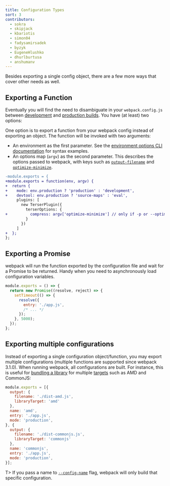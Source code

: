 ```yaml
---
title: Configuration Types
sort: 3
contributors:
  - sokra
  - skipjack
  - kbariotis
  - simon04
  - fadysamirsadek
  - byzyk
  - EugeneHlushko
  - dhurlburtusa
  - anshumanv
---
```


Besides exporting a single config object, there are a few more ways that cover other needs as well.


## Exporting a Function

Eventually you will find the need to disambiguate in your `webpack.config.js` between [development](/guides/development) and [production builds](/guides/production). You have (at least) two options:

One option is to export a function from your webpack config instead of exporting an object. The function will be invoked with two arguments:

- An environment as the first parameter. See the [environment options CLI documentation](/api/cli#environment-options) for syntax examples.
- An options map (`argv`) as the second parameter. This describes the options passed to webpack, with keys such as [`output-filename`](/api/cli/#output-options) and [`optimize-minimize`](/api/cli/#optimize-options).

```diff
-module.exports = {
+module.exports = function(env, argv) {
+  return {
+    mode: env.production ? 'production' : 'development',
+    devtool: env.production ? 'source-maps' : 'eval',
     plugins: [
       new TerserPlugin({
         terserOptions: {
+          compress: argv['optimize-minimize'] // only if -p or --optimize-minimize were passed
         }
       })
     ]
+  };
};
```


## Exporting a Promise

webpack will run the function exported by the configuration file and wait for a Promise to be returned. Handy when you need to asynchronously load configuration variables.

```js
module.exports = () => {
  return new Promise((resolve, reject) => {
    setTimeout(() => {
      resolve({
        entry: './app.js',
        /* ... */
      });
    }, 5000);
  });
};
```


## Exporting multiple configurations

Instead of exporting a single configuration object/function, you may export multiple configurations (multiple functions are supported since webpack 3.1.0). When running webpack, all configurations are built. For instance, this is useful for [bundling a library](/guides/author-libraries) for multiple [targets](/configuration/output#outputlibrarytarget) such as AMD and CommonJS:

```js
module.exports = [{
  output: {
    filename: './dist-amd.js',
    libraryTarget: 'amd'
  },
  name: 'amd',
  entry: './app.js',
  mode: 'production',
}, {
  output: {
    filename: './dist-commonjs.js',
    libraryTarget: 'commonjs'
  },
  name: 'commonjs',
  entry: './app.js',
  mode: 'production',
}];
```

T> If you pass a name to [`--config-name`](/api/cli/#config-options) flag, webpack will only build that specific configuration.
